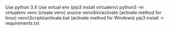 Use python 3.X
Use virtual env (pip3 install virtualenv)
python3 -m virtualenv venv (create venv)
source venv/bin/activate (activate method for linux)
venv\Scripts\activate.bat (activate method for Windows)
pip3 install -r requirements.txt